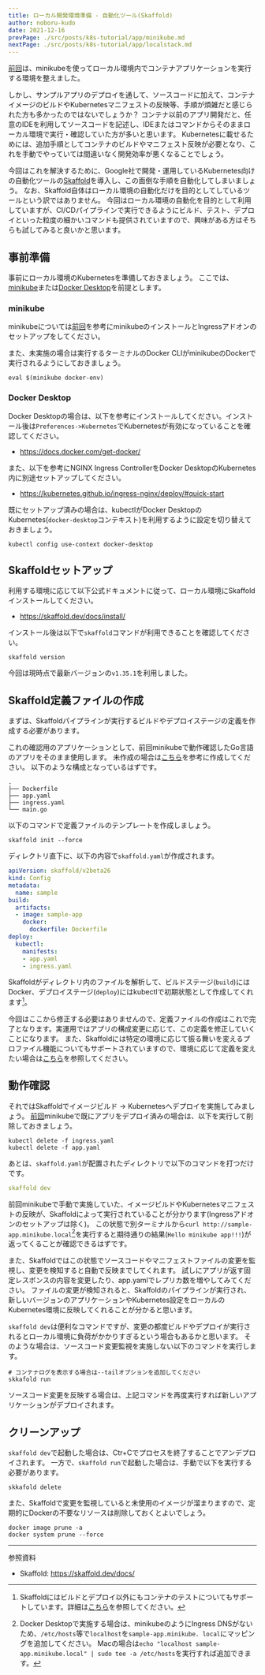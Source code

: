 ```yaml
---
title: ローカル開発環境準備 - 自動化ツール(Skaffold)
author: noboru-kudo
date: 2021-12-16
prevPage: ./src/posts/k8s-tutorial/app/minikube.md
nextPage: ./src/posts/k8s-tutorial/app/localstack.md
---
```


[前回](/containers/k8s/tutorial/app/minikube/)は、minikubeを使ってローカル環境内でコンテナアプリケーションを実行する環境を整えました。

しかし、サンプルアプリのデプロイを通して、ソースコードに加えて、コンテナイメージのビルドやKubernetesマニフェストの反映等、手順が煩雑だと感じられた方も多かったのではないでしょうか？
コンテナ以前のアプリ開発だと、任意のIDEを利用してソースコードを記述し、IDEまたはコマンドからそのままローカル環境で実行・確認していた方が多いと思います。
Kubernetesに載せるためには、追加手順としてコンテナのビルドやマニフェスト反映が必要となり、これを手動でやっていては間違いなく開発効率が悪くなることでしょう。

今回はこれを解決するために、Google社で開発・運用しているKubernetes向けの自動化ツールの[Skaffold](https://skaffold.dev/)を導入し、この面倒な手順を自動化してしまいましょう。
なお、Skaffold自体はローカル環境の自動化だけを目的としてしているツールという訳ではありません。
今回はローカル環境の自動化を目的として利用していますが、CI/CDパイプラインで実行できるようにビルド、テスト、デプロイといった粒度の細かいコマンドも提供されていますので、興味がある方はそちらも試してみると良いかと思います。

## 事前準備

事前にローカル環境のKubernetesを準備しておきましょう。
ここでは、[minikube](https://minikube.sigs.k8s.io/)または[Docker Desktop](https://docs.docker.com/desktop/kubernetes/)を前提とします。

### minikube
minikubeについては[前回](/containers/k8s/tutorial/app/minikube/)を参考にminikubeのインストールとIngressアドオンのセットアップをしてください。

また、未実施の場合は実行するターミナルのDocker CLIがminikubeのDockerで実行されるようにしておきましょう。

```shell
eval $(minikube docker-env)
```

### Docker Desktop
Docker Desktopの場合は、以下を参考にインストールしてください。インストール後は`Preferences->Kubernetes`でKubernetesが有効になっていることを確認してください。
- <https://docs.docker.com/get-docker/>

また、以下を参考にNGINX Ingress ControllerをDocker DesktopのKubernetes内に別途セットアップしてください。
- <https://kubernetes.github.io/ingress-nginx/deploy/#quick-start>

既にセットアップ済みの場合は、kubectlがDocker DesktopのKubernetes(`docker-desktop`コンテキスト)を利用するように設定を切り替えておきましょう。

```shell
kubectl config use-context docker-desktop
```

## Skaffoldセットアップ

利用する環境に応じて以下公式ドキュメントに従って、ローカル環境にSkaffoldインストールしてください。

- <https://skaffold.dev/docs/install/>

インストール後は以下で`skaffold`コマンドが利用できることを確認してください。

```shell
skaffold version
```

今回は現時点で最新バージョンの`v1.35.1`を利用しました。

## Skaffold定義ファイルの作成

まずは、Skaffoldパイプラインが実行するビルドやデプロイステージの定義を作成する必要があります。

これの確認用のアプリケーションとして、前回minikubeで動作確認したGo言語のアプリをそのまま使用します。
未作成の場合は[こちら](/containers/k8s/tutorial/app/minikube/#サンプルアプリのデプロイ)を参考に作成してください。
以下のような構成となっているはずです。

```
.
├── Dockerfile
├── app.yaml
├── ingress.yaml
└── main.go
```

以下のコマンドで定義ファイルのテンプレートを作成しましょう。

```shell
skaffold init --force
```

ディレクトリ直下に、以下の内容で`skaffold.yaml`が作成されます。

```yaml
apiVersion: skaffold/v2beta26
kind: Config
metadata:
  name: sample
build:
  artifacts:
  - image: sample-app
    docker:
      dockerfile: Dockerfile
deploy:
  kubectl:
    manifests:
    - app.yaml
    - ingress.yaml
```

Skaffoldがディレクトリ内のファイルを解析して、ビルドステージ(`build`)にはDocker、デプロイステージ(`deploy`)にはkubectlで初期状態として作成してくれます[^1]。
[^1]: Skaffoldにはビルドとデプロイ以外にもコンテナのテストについてもサポートしています。詳細は[こちら](https://skaffold.dev/docs/pipeline-stages/testers/)を参照してください。

今回はここから修正する必要はありませんので、定義ファイルの作成はこれで完了となります。実運用ではアプリの構成変更に応じて、この定義を修正していくことになります。
また、Skaffoldには特定の環境に応じて振る舞いを変えるプロファイル機能についてもサポートされていますので、環境に応じて定義を変えたい場合は[こちら](https://skaffold.dev/docs/environment/profiles/)を参照してください。

## 動作確認

それではSkaffoldでイメージビルド -> Kubernetesへデプロイを実施してみましょう。
[前回](/containers/k8s/tutorial/app/minikube/#サンプルアプリのデプロイ)minikubeで既にアプリをデプロイ済みの場合は、以下を実行して削除しておきましょう。

```shell
kubectl delete -f ingress.yaml
kubectl delete -f app.yaml
```

あとは、`skaffold.yaml`が配置されたディレクトリで以下のコマンドを打つだけです。

```yaml
skaffold dev
```

前回minikubeで手動で実施していた、イメージビルドやKubernetesマニフェストの反映が、Skaffoldによって実行されていることが分かります(Ingressアドオンのセットアップは除く)。
この状態で別ターミナルから`curl http://sample-app.minikube.local`[^2]を実行すると期待通りの結果(`Hello minikube app!!!`)が返ってくることが確認できるはずです。

[^2]: Docker Desktopで実施する場合は、minikubeのようにIngress DNSがないため、`/etc/hosts`等で`localhost`を`sample-app.minikube.
local`にマッピングを追加してください。
Macの場合は`echo "localhost sample-app.minikube.local" | sudo tee -a /etc/hosts`を実行すれば追加できます。

また、Skaffoldではこの状態でソースコードやマニフェストファイルの変更を監視し、変更を検知すると自動で反映までしてくれます。
試しにアプリが返す固定レスポンスの内容を変更したり、app.yamlでレプリカ数を増やしてみてください。
ファイルの変更が検知されると、Skaffoldのパイプラインが実行され、新しいバージョンのアプリケーションやKubernetes設定をローカルのKubernetes環境に反映してくれることが分かると思います。

`skaffold dev`は便利なコマンドですが、変更の都度ビルドやデプロイが実行されるとローカル環境に負荷がかかりすぎるという場合もあるかと思います。
そのような場合は、ソースコード変更監視を実施しない以下のコマンドを実行します。

```shell
# コンテナログを表示する場合は--tailオプションを追加してください
skkafold run
```

ソースコード変更を反映する場合は、上記コマンドを再度実行すれば新しいアプリケーションがデプロイされます。

## クリーンアップ

`skaffold dev`で起動した場合は、Ctr+Cでプロセスを終了することでアンデプロイされます。
一方で、`skaffold run`で起動した場合は、手動で以下を実行する必要があります。

```shell
skkafold delete
```

また、Skaffoldで変更を監視していると未使用のイメージが溜まりますので、定期的にDockerの不要なリソースは削除しておくとよいでしょう。

```shell
docker image prune -a
docker system prune --force
```

---
参照資料

- Skaffold: <https://skaffold.dev/docs/>
